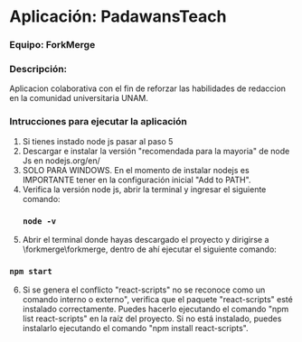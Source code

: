 # Aplicación: PadawansTeach
### Equipo:  ForkMerge
### Descripción:
Aplicacion colaborativa con el fin de reforzar las habilidades de redaccion en la comunidad universitaria UNAM.
### Intrucciones para ejecutar la aplicación
 1. Si tienes instado node js  pasar al paso 5
 2. Descargar e instalar la versión "recomendada para la mayoria" de node Js en nodejs.org/en/
 3. SOLO PARA WINDOWS. En el momento de instalar nodejs es IMPORTANTE tener en la configuración inicial "Add to PATH".
 4. Verifica la versión node js, abrir la terminal y ingresar el siguiente comando:
    ### `node -v`
 5. Abrir el terminal donde hayas descargado el proyecto y dirigirse a  \forkmerge\forkmerge, dentro de ahí ejecutar el siguiente comando:
   ### `npm start`
 6. Si se genera el conflicto "react-scripts" no se reconoce como un comando interno o externo", verifica que el paquete "react-scripts" esté instalado correctamente. Puedes hacerlo ejecutando el comando "npm list react-scripts" en la raíz del proyecto. Si no está instalado, puedes instalarlo ejecutando el comando "npm install react-scripts".
